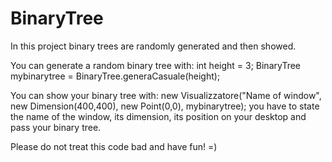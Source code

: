 # BinaryTree
In this project binary trees are randomly generated and then showed.

You can generate a random binary tree with:
  int height = 3;
  BinaryTree<Integer> mybinarytree = BinaryTree.generaCasuale(height);

You can show your binary tree with:
		new Visualizzatore("Name of window", new Dimension(400,400), new Point(0,0), mybinarytree);
		you have to state the name of the window, its dimension, its position on your desktop and pass your binary tree.
		
Please do not treat this code bad and have fun! =)
